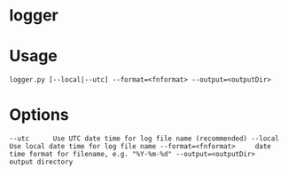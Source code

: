 # logger

# Usage
`
  logger.py [--local|--utc] --format=<fnformat> --output=<outputDir>
`

# Options
`
  --utc      Use UTC date time for log file name (recommended)
  --local    Use local date time for log file name
  --format=<fnformat>     date time format for filename, e.g. "%Y-%m-%d"
  --output=<outputDir>    output directory
`
